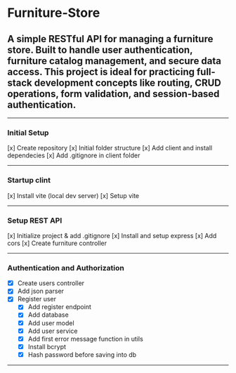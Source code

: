 # Furniture-Store

## A simple RESTful API for managing a furniture store. Built to handle user authentication, furniture catalog management, and secure data access. This project is ideal for practicing full-stack development concepts like routing, CRUD operations, form validation, and session-based authentication.

---

### Initial Setup

[x] Create repository
[x] Initial folder structure
[x] Add client and install dependecies
[x] Add .gitignore in client folder

---

### Startup clint

[x] Install vite (local dev server)
[x] Setup vite

---

### Setup REST API

[x] Initialize project & add .gitignore
[x] Install and setup express
[x] Add cors
[x] Create furniture controller

---

### Authentication and Authorization

- [x] Create users controller
- [x] Add json parser
- [x] Register user
  - [x] Add register endpoint
  - [x] Add database
  - [x] Add user model
  - [x] Add user service
  - [x] Add first error message function in utils
  - [x] Install bcrypt
  - [x] Hash password before saving into db

---

